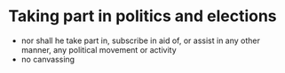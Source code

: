 # Taking part in politics and elections
- nor shall he take part in, subscribe in aid of, or assist in any other manner, any political movement or activity
- no canvassing